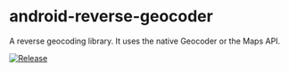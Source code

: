 # android-reverse-geocoder
A reverse geocoding library. It uses the native Geocoder or the Maps API.

[![Release](https://jitpack.io/v/sexlog/android-reverse-geocoder.svg)](https://jitpack.io/#sexlog/android-reverse-geocoder)
